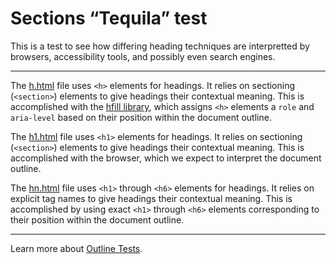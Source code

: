 # Sections “Tequila” test

This is a test to see how differing heading techniques are interpretted by browsers, accessibility tools, and possibly even search engines.

---

The [h.html] file uses `<h>` elements for headings. It relies on sectioning (`<section>`) elements to give headings their contextual meaning. This is accomplished with the [hfill library], which assigns `<h>` elements a `role` and `aria-level` based on their position within the document outline.

The [h1.html] file uses `<h1>` elements for headings. It relies on sectioning (`<section>`) elements to give headings their contextual meaning. This is accomplished with the browser, which we expect to interpret the document outline.

The [hn.html] file uses `<h1>` through `<h6>` elements for headings. It relies on explicit tag names to give headings their contextual meaning. This is accomplished by using exact `<h1>` through `<h6>` elements corresponding to their position within the document outline.

---

Learn more about [Outline Tests].

[hfill library]: https://github.com/jonathantneal/hfill
[h.html]: https://jonathantneal.github.io/outline-tests/tests/sections--tequila/h.html
[h1.html]: https://jonathantneal.github.io/outline-tests/tests/sections--tequila/h1.html
[hn.html]: https://jonathantneal.github.io/outline-tests/tests/sections--tequila/hn.html
[Outline Tests]: https://github.com/jonathantneal/outline-tests
